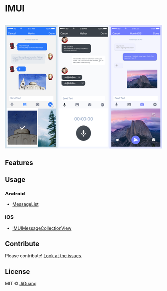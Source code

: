 # IMUI
<p align="center">
    <a target="_blank">
        <img src="https://github.com/huangminlinux/resource/blob/master/IMUIPick%402x.png" alt="JBox" width=960/>
    </a>
</p>

## Features

## Usage
### Android
- [MessageList](./docs/Android/usage.md)

### iOS
- [IMUIMessageCollectionView](./docs/iOS/usage_english.md)

## Contribute
Please contribute! [Look at the issues](https://github.com/jpush/imui/issues).

## License
MIT © [JiGuang](/LICENSE)
